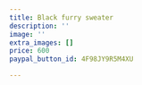```yaml
---
title: Black furry sweater
description: ''
image: ''
extra_images: []
price: 600
paypal_button_id: 4F98JY9R5M4XU

---
```

